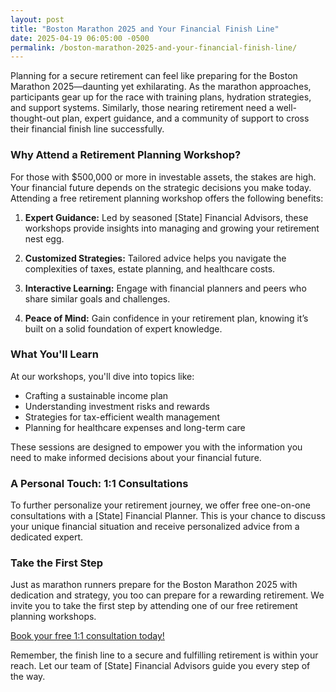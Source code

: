 ```yaml
---
layout: post
title: "Boston Marathon 2025 and Your Financial Finish Line"
date: 2025-04-19 06:05:00 -0500
permalink: /boston-marathon-2025-and-your-financial-finish-line/
---
```



Planning for a secure retirement can feel like preparing for the Boston Marathon 2025—daunting yet exhilarating. As the marathon approaches, participants gear up for the race with training plans, hydration strategies, and support systems. Similarly, those nearing retirement need a well-thought-out plan, expert guidance, and a community of support to cross their financial finish line successfully.

### Why Attend a Retirement Planning Workshop?

For those with $500,000 or more in investable assets, the stakes are high. Your financial future depends on the strategic decisions you make today. Attending a free retirement planning workshop offers the following benefits:

1. **Expert Guidance:** Led by seasoned [State] Financial Advisors, these workshops provide insights into managing and growing your retirement nest egg.

2. **Customized Strategies:** Tailored advice helps you navigate the complexities of taxes, estate planning, and healthcare costs.

3. **Interactive Learning:** Engage with financial planners and peers who share similar goals and challenges.

4. **Peace of Mind:** Gain confidence in your retirement plan, knowing it’s built on a solid foundation of expert knowledge.

### What You'll Learn

At our workshops, you'll dive into topics like:

- Crafting a sustainable income plan
- Understanding investment risks and rewards
- Strategies for tax-efficient wealth management
- Planning for healthcare expenses and long-term care

These sessions are designed to empower you with the information you need to make informed decisions about your financial future.

### A Personal Touch: 1:1 Consultations

To further personalize your retirement journey, we offer free one-on-one consultations with a [State] Financial Planner. This is your chance to discuss your unique financial situation and receive personalized advice from a dedicated expert.

### Take the First Step

Just as marathon runners prepare for the Boston Marathon 2025 with dedication and strategy, you too can prepare for a rewarding retirement. We invite you to take the first step by attending one of our free retirement planning workshops. 

[Book your free 1:1 consultation today!](https://workshopsforretirement.com)

Remember, the finish line to a secure and fulfilling retirement is within your reach. Let our team of [State] Financial Advisors guide you every step of the way.